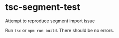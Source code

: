# tsc-segment-test
Attempt to reproduce segment import issue

Run `tsc` or `npm run build`. There should be no errors.

